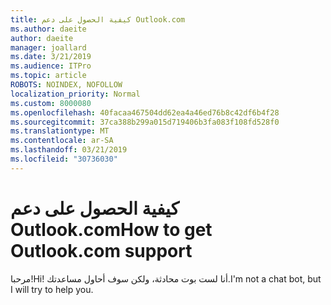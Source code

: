 ```yaml
---
title: كيفية الحصول على دعم Outlook.com
ms.author: daeite
author: daeite
manager: joallard
ms.date: 3/21/2019
ms.audience: ITPro
ms.topic: article
ROBOTS: NOINDEX, NOFOLLOW
localization_priority: Normal
ms.custom: 8000080
ms.openlocfilehash: 40facaa467504dd62ea4a46ed76b8c42df6b4f28
ms.sourcegitcommit: 37ca388b299a015d719406b3fa083f108fd528f0
ms.translationtype: MT
ms.contentlocale: ar-SA
ms.lasthandoff: 03/21/2019
ms.locfileid: "30736030"
---
```

# <a name="how-to-get-outlookcom-support"></a><span data-ttu-id="21f2c-102">كيفية الحصول على دعم Outlook.com</span><span class="sxs-lookup"><span data-stu-id="21f2c-102">How to get Outlook.com support</span></span>

<span data-ttu-id="21f2c-103">مرحبا!</span><span class="sxs-lookup"><span data-stu-id="21f2c-103">Hi!</span></span>
<span data-ttu-id="21f2c-104">أنا لست بوت محادثة، ولكن سوف أحاول مساعدتك.</span><span class="sxs-lookup"><span data-stu-id="21f2c-104">I'm not a chat bot, but I will try to help you.</span></span>



